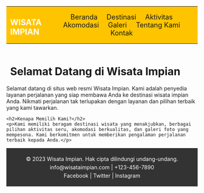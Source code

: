 <!DOCTYPE html>
<html lang="en">
<head>
    <meta charset="UTF-8">
    <meta name="viewport" content="width=device-width, initial-scale=1.0">
    <title>WISATA IMPIAN</title>
<style>
        header{
            background-color: #ffc400;
            color: #fff;
            text-align: center;
            padding: 0.1px 0;
        }
         hr {
            
            color: rgb(252, 10, 232);
            width: 100%;
            size: 10;
            margin: 0;
        }

        nav {
            display: flex;
            justify-content: space-between;
            align-items: center;
        }

        ul {
            padding: 0;
            margin: 0;
            list-style: none;
        }

        ul li {
            margin: 0;
            display: inline;
            padding: 0 10px;
        }

        ul li a {
            font-size: 18px;
            text-decoration: none;
        }

        h1 {
            text-align: left;
            margin-left: 10px;
        }
        footer {
            background-color: #333;
            color: #fff;
            text-align: center;
            padding: 15px 0;
        }

        .footer-content {
            max-width: 800px;
            margin: 0 auto;
        }

        .footer-content p {
            margin: 5px 0;
        }

        .footer-content a {
            color: #fff;
            text-decoration: none;
        }
</style>
<header>
<hr>
    <nav class="text-center">
        <h1>WISATA IMPIAN</h1>
        <ul>
            <li><a href="latihanBeranda.html">Beranda</a></li>
            <li><a href="latihanDestinasi.html">Destinasi</a></li>
            <li><a href="latihanAktivitas.html">Aktivitas</a></li>
            <li><a href="latihanAkomodasi.html">Akomodasi</a></li>
            <li><a href="latihanGaleri.html">Galeri</a></li>
            <li><a href="latihanTentangkami.html">Tentang Kami</a></li>
            <li><a href="latihanKontak.html">Kontak</a></li>
        </ul>
    </nav>
<hr>
</header>
</head>
<body>
    <h1>Selamat Datang di Wisata Impian</h1>
    <p>Selamat datang di situs web resmi Wisata Impian. Kami adalah penyedia layanan perjalanan yang siap membawa Anda ke destinasi wisata impian Anda. 
    Nikmati perjalanan tak terlupakan dengan layanan dan pilihan terbaik yang kami tawarkan.</p>

    <h2>Kenapa Memilih Kami?</h2>
    <p>Kami memiliki beragam destinasi wisata yang menakjubkan, berbagai pilihan aktivitas seru, akomodasi berkualitas, dan galeri foto yang mempesona. Kami berkomitmen untuk memberikan pengalaman perjalanan terbaik kepada Anda.</p>
</body>


<footer>
    <div class="footer-content">
        <p>&copy; 2023 Wisata Impian. Hak cipta dilindungi undang-undang.</p>
        <p><a href="mailto:info@wisataimpian.com">info@wisataimpian.com</a> | +123-456-7890</p>
        <p><a href="https://www.facebook.com/wisataimpian" target="_blank">Facebook</a> | <a href="https://twitter.com/wisataimpian" target="_blank">Twitter</a> | <a href="https://www.instagram.com/wisataimpian" target="_blank">Instagram</a></p>
    </div>
</footer>

</html>
